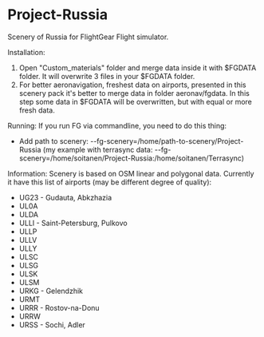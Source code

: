 Project-Russia
==============

Scenery of Russia for FlightGear Flight simulator.

Installation:
1. Open "Custom_materials" folder and merge data inside it with $FGDATA folder. It will overwrite 3 files in your $FGDATA folder.
2. For better aeronavigation, freshest data on airports, presented in this scenery pack it's better to merge data in folder aeronav/fgdata. In this step some data in $FGDATA will be overwritten, but with equal or more fresh data.

Running:
If you run FG via commandline, you need to do this thing:
 - Add path to scenery: --fg-scenery=/home/path-to-scenery/Project-Russia (my example with terrasync data: --fg-scenery=/home/soitanen/Project-Russia:/home/soitanen/Terrasync)

Information:
Scenery is based on OSM linear and polygonal data. Currently it have this list of airports (may be different degree of quality):
* UG23 - Gudauta, Abkzhazia
* UL0A
* ULDA
* ULLI - Saint-Petersburg, Pulkovo
* ULLP
* ULLV
* ULLY
* ULSC
* ULSG
* ULSK
* ULSM
* URKG - Gelendzhik
* URMT
* URRR - Rostov-na-Donu
* URRW
* URSS - Sochi, Adler
